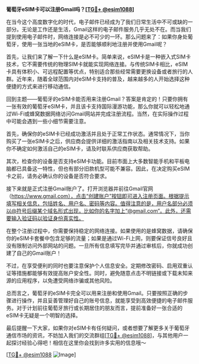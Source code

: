 **葡萄牙eSIM卡可以注册Gmail吗？[[TG💪+ @esim1088](https://t.me/s/esim1088)]**

在当今这个高度数字化的时代，电子邮件已经成为了我们日常生活中不可或缺的一部分。无论是工作还是生活，Gmail这样的电子邮件服务几乎无处不在。而当我们提到使用电子邮件时，网络连接是必不可少的一环。那么问题来了：如果你身处葡萄牙，使用一张当地的eSIM卡，是否能够顺利地注册并使用Gmail呢？

首先，让我们来了解一下什么是eSIM卡。简单来说，eSIM卡是一种嵌入式SIM卡技术，它不需要传统的物理SIM卡就能实现网络连接。与传统SIM卡相比，eSIM卡具有体积小、可远程配置等优点，特别适合那些经常需要更换设备或者旅行的人群。近年来，随着全球范围内对eSIM卡支持的普及，越来越多的人开始选择这种便捷的方式来进行移动通信。

回到主题——葡萄牙的eSIM卡能否用来注册Gmail？答案是肯定的！只要你拥有一张有效的葡萄牙eSIM卡，并且该卡支持国际漫游功能，那么你就可以轻松地通过Wi-Fi或蜂窝数据网络访问Gmail网站并完成注册流程。当然，在实际操作过程中可能会遇到一些小细节需要注意。

首先，确保你的eSIM卡已经成功激活并且处于正常工作状态。通常情况下，当你购买了一张eSIM卡之后，供应商会提供详细的激活指南以及相关技术支持。如果你不确定如何激活自己的eSIM卡，请及时联系供应商获取帮助。

其次，检查你的设备是否支持eSIM卡功能。目前市面上大多数智能手机和平板电脑都已具备这一特性，但也有部分旧款机型可能不兼容。因此，在决定购买eSIM卡之前，请务必确认你的设备是否符合要求。

接下来就是正式注册Gmail账户了。打开浏览器并前往Gmail官网（https://www.gmail.com），点击“创建账户”按钮即可进入注册页面。根据提示填写相关信息，包括姓名、用户名、密码等内容。值得注意的是，用户名部分必须以@符号后缀某个域名形式出现，比如你的名字加上“@gmail.com”。此外，还需要输入验证码以验证身份真实性。

在整个注册过程中，你需要保持稳定的网络连接。如果使用的是蜂窝数据，请确保你的eSIM卡套餐中包含足够的流量；如果是通过Wi-Fi上网，则要保证信号良好且没有限制访问外部网站的问题。一旦所有信息填写完毕并通过审核后，你就成功创建了自己的Gmail账户！

不过，在享受便利的同时也要注意保护个人信息安全。定期修改密码、启用双重认证等措施都能够有效提高账户安全性。同时，避免随意点击不明链接或下载未知来源的应用程序，以免遭受网络诈骗或其他风险。

总而言之，葡萄牙的eSIM卡完全可以用来注册和使用Gmail。只要按照正确的步骤进行操作，并且妥善管理好自己的账号信息，就能享受到高效便捷的电子邮件服务。对于计划前往葡萄牙旅行或长期居住的朋友而言，提前准备好一张合适的eSIM卡无疑是一个明智的选择。

最后提醒一下大家，如果你对eSIM卡有任何疑问，或者想要了解更多关于葡萄牙通信市场的资讯，不妨加入我们的交流群组[[TG💪+ @esim1088](https://t.me/s/esim1088)]，与其他用户一起探讨经验心得吧！相信在这里你会找到许多实用的信息哦～

[[TG💪+ @esim1088](https://t.me/s/esim1088) ![Image](https://i.postimg.cc/4NQfJmqS/Snipaste-2025-05-13-00-14-12.png)]